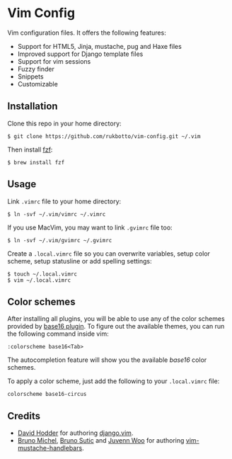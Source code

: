 # Vim Config

Vim configuration files. It offers the following features:

+ Support for HTML5, Jinja, mustache, pug and Haxe files
+ Improved support for Django template files
+ Support for vim sessions
+ Fuzzy finder
+ Snippets
+ Customizable

## Installation

Clone this repo in your home directory:

```
$ git clone https://github.com/rukbotto/vim-config.git ~/.vim
```

Then install [fzf](https://github.com/junegunn/fzf):

```
$ brew install fzf
```

## Usage

Link `.vimrc` file to your home directory:

```
$ ln -svf ~/.vim/vimrc ~/.vimrc
```

If you use MacVim, you may want to link `.gvimrc` file too:

```
$ ln -svf ~/.vim/gvimrc ~/.gvimrc
```

Create a `.local.vimrc` file so you can overwrite variables, setup color scheme, setup statusline or add spelling settings:

```
$ touch ~/.local.vimrc
$ vim ~/.local.vimrc
```

## Color schemes

After installing all plugins, you will be able to use any of the color schemes provided by [base16 plugin](https://github.com/chriskempson/base16-vim). To figure out the available themes, you can run the following command inside vim:

```
:colorscheme base16<Tab>
```

The autocompletion feature will show you the available _base16_ color schemes.

To apply a color scheme, just add the following to your `.local.vimrc` file:

```vim
colorscheme base16-circus
```

## Credits

+ [David Hodder](https://vim.sourceforge.io/account/profile.php?user_id=9589) for authoring [django.vim](https://vim.sourceforge.io/scripts/script.php?script_id=1487).
+ [Bruno Michel](http://github.com/nono), [Bruno Sutic](http://github.com/bruno-) and [Juvenn Woo](http://github.com/juvenn) for authoring [vim-mustache-handlebars](https://github.com/mustache/vim-mustache-handlebars).
